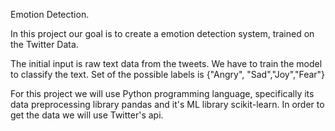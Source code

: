 Emotion Detection.


In this project our goal is to create a emotion detection system, trained on the Twitter Data.

The initial input is raw text data from the tweets. We have to train the model to classify the text. Set of the possible labels is {"Angry", "Sad","Joy","Fear"}

For this project we will use Python programming language, specifically its data preprocessing library pandas and it's ML library scikit-learn. In order to get the data we will use Twitter's api.  
